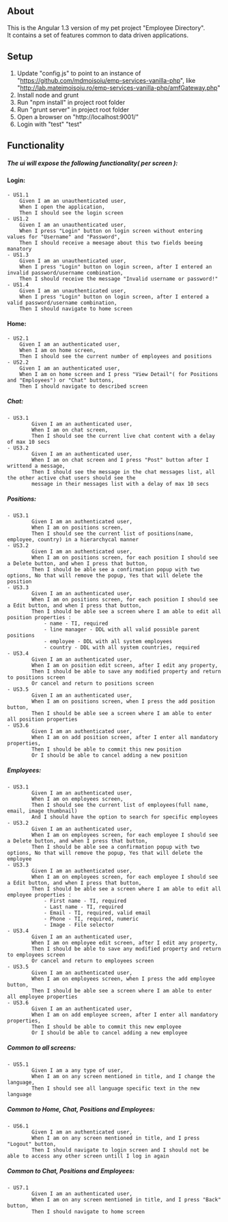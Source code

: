 ## About

This is the Angular 1.3 version of my pet project "Employee Directory".<br/>
It contains a set of features common to data driven applications.<br/>

## Setup

1. Update "config.js" to point to an instance of "https://github.com/mdmoisoiu/emp-services-vanilla-php", like "http://lab.mateimoisoiu.ro/emp-services-vanilla-php/amfGateway.php"
2. Install node and grunt
3. Run "npm install" in project root folder
4. Run "grunt server" in project root folder
5. Open a browser on "http://localhost:9001/"
6. Login with "test" "test"

## Functionality
##### The ui will expose the following functionality( per screen ):

#### Login:
        
    - US1.1 
        Given I am an unauthenticated user, 
        When I open the application, 
        Then I should see the login screen
    - US1.2 
        Given I am an unauthenticated user, 
        When I press "Login" button on login screen without entering values for "Username" and "Password",
        Then I should receive a meesage about this two fields beeing manatory
    - US1.3 
        Given I am an unauthenticated user, 
        When I press "Login" button on login screen, after I entered an invalid password/username combination,
        Then I should receive the message "Invalid username or password!"
    - US1.4 
        Given I am an unauthenticated user, 
        When I press "Login" button on login screen, after I entered a valid password/username combination,
        Then I should navigate to home screen

#### Home:
    - US2.1
        Given I am an authenticated user, 
        When I am on home screen,
        Then I should see the current number of employees and positions 
    - US2.2
        Given I am an authenticated user, 
        When I am on home screen and I press "View Detail"( for Positions and "Employees") or "Chat" buttons,
        Then I should navigate to described screen

##### Chat:
    - US3.1
            Given I am an authenticated user, 
            When I am on chat screen,
            Then I should see the current live chat content with a delay of max 10 secs    	
    - US3.2
            Given I am an authenticated user, 
            When I am on chat screen and I press "Post" button after I writtend a message,
            Then I should see the message in the chat messages list, all the other active chat users should see the 
            message in their messages list with a delay of max 10 secs

##### Positions:
    - US3.1
            Given I am an authenticated user, 
            When I am on positions screen,
            Then I should see the current list of positions(name, employee, country) in a hierarchycal manner 
    - US3.2
            Given I am an authenticated user, 
            When I am on positions screen, for each position I should see a Delete button, and when I press that button,
            Then I should be able see a confirmation popup with two options, No that will remove the popup, Yes that will delete the position
    - US3.3
            Given I am an authenticated user, 
            When I am on positions screen, for each position I should see a Edit button, and when I press that button,
            Then I should be able see a screen where I am able to edit all position properties :
                - name - TI, required
                - line manager - DDL with all valid possible parent positions
                - employee - DDL with all system employees
                - country - DDL with all system countries, required
    - US3.4
            Given I am an authenticated user, 
            When I am on position edit screen, after I edit any property,
            Then I should be able to save any modified property and return to positions screen 
            Or cancel and return to positions screen
    - US3.5
            Given I am an authenticated user, 
            When I am on positions screen, when I press the add position button,
            Then I should be able see a screen where I am able to enter all position properties
    - US3.6
            Given I am an authenticated user, 
            When I am on add position screen, after I enter all mandatory properties,
            Then I should be able to commit this new position 
            Or I should be able to cancel adding a new position

##### Employees:
    - US3.1
            Given I am an authenticated user, 
            When I am on employees screen,
            Then I should see the current list of employees(full name, email, image thumbnail) 
            And I should have the option to search for specific employees
    - US3.2
            Given I am an authenticated user, 
            When I am on employees screen, for each employee I should see a Delete button, and when I press that button,
            Then I should be able see a confirmation popup with two options, No that will remove the popup, Yes that will delete the employee
    - US3.3
            Given I am an authenticated user, 
            When I am on employees screen, for each employee I should see a Edit button, and when I press that button,
            Then I should be able see a screen where I am able to edit all employee properties :
                - First name - TI, required 
                - Last name - TI, required 
                - Email - TI, required, valid email
                - Phone - TI, required, numeric 
                - Image - File selector
    - US3.4
            Given I am an authenticated user, 
            When I am on employee edit screen, after I edit any property,
            Then I should be able to save any modified property and return to employees screen 
            Or cancel and return to employees screen
    - US3.5
            Given I am an authenticated user, 
            When I am on employees screen, when I press the add employee button,
            Then I should be able see a screen where I am able to enter all employee properties
    - US3.6
            Given I am an authenticated user, 
            When I am on add employee screen, after I enter all mandatory properties,
            Then I should be able to commit this new employee 
            Or I should be able to cancel adding a new employee

##### Common to all screens:
    - US5.1
            Given I am a any type of user, 
            When I am on any screen mentioned in title, and I change the language, 
            Then I should see all language specific text in the new language

##### Common to Home, Chat, Positions and Employees:
    - US6.1
            Given I am an authenticated user, 
            When I am on any screen mentioned in title, and I press "Logout" button, 
            Then I should navigate to login screen and I should not be able to access any other screen untill I log in again

##### Common to Chat, Positions and Employees:
    - US7.1
            Given I am an authenticated user, 
            When I am on any screen mentioned in title, and I press "Back" button, 
            Then I should navigate to home screen





